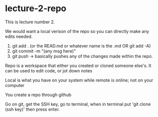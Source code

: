 # lecture-2-repo

This is lecture number 2.

We would want a local verison of the repo so you can directly make any edits needed. 

1. git add . (or the READ.md or whatever name is the .md OR git add -A)
2. git commit -m "(any msg here)" 
3. git push -> basically pushes any of the changes made within the repo.

Repo is a workspace that either you created or cloned someone else's. It can be used to edit code, or jot down notes

Local is what you have on your system while remote is online; not on your computer

You create a repo through github

Go on git, get the SSH key, go to terminal, when in terminal put 'git clone (ssh key)' then press enter.


